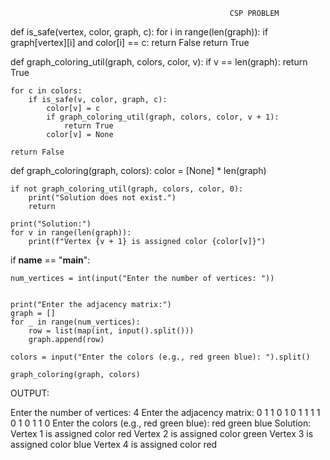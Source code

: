                                                      CSP PROBLEM 


def is_safe(vertex, color, graph, c):
    for i in range(len(graph)):
        if graph[vertex][i] and color[i] == c:
            return False
    return True

def graph_coloring_util(graph, colors, color, v):
    if v == len(graph):
        return True

    for c in colors:
        if is_safe(v, color, graph, c):
            color[v] = c
            if graph_coloring_util(graph, colors, color, v + 1):
                return True
            color[v] = None

    return False

def graph_coloring(graph, colors):
    color = [None] * len(graph)

    if not graph_coloring_util(graph, colors, color, 0):
        print("Solution does not exist.")
        return

    print("Solution:")
    for v in range(len(graph)):
        print(f"Vertex {v + 1} is assigned color {color[v]}")

if __name__ == "__main__":
   
    num_vertices = int(input("Enter the number of vertices: "))


    print("Enter the adjacency matrix:")
    graph = []
    for _ in range(num_vertices):
        row = list(map(int, input().split()))
        graph.append(row)

    colors = input("Enter the colors (e.g., red green blue): ").split()

    graph_coloring(graph, colors)


OUTPUT:

Enter the number of vertices: 4
Enter the adjacency matrix:
0 1 1 0
 1 0 1 1
 1 1 0 1
 0 1 1 0
Enter the colors (e.g., red green blue): red green blue
Solution:
Vertex 1 is assigned color red
Vertex 2 is assigned color green
Vertex 3 is assigned color blue
Vertex 4 is assigned color red
